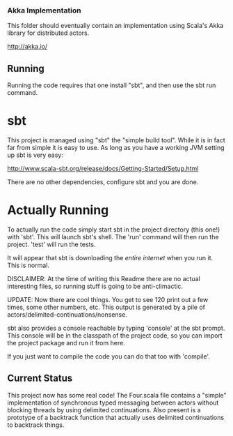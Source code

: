 
### Akka Implementation

This folder should eventually contain an implementation using Scala's
Akka library for distributed actors.

http://akka.io/

## Running

Running the code requires that one install "sbt", and then use the sbt
run command.

# sbt

This project is managed using "sbt" the "simple build tool". While it
is in fact far from simple it is easy to use. As long as you have a
working JVM setting up sbt is very easy:

http://www.scala-sbt.org/release/docs/Getting-Started/Setup.html

There are no other dependencies, configure sbt and you are done.

# Actually Running

To actually run the code simply start sbt in the project directory
(this one!) with 'sbt'. This will launch sbt's shell. The 'run'
command will then run the project. 'test' will run the tests.

It will appear that sbt is downloading the *entire internet* when you
run it. This is normal.

DISCLAIMER: At the time of writing this Readme there are no actual
interesting files, so running stuff is going to be anti-climactic.

UPDATE: Now there are cool things. You get to see 120 print out a few
times, some other numbers, etc. This output is generated by a pile of
actors/delimited-continuations/nonsense.

sbt also provides a console reachable by typing 'console' at the sbt
prompt. This console will be in the classpath of the project code, so
you can import the project package and run it from here.

If you just want to compile the code you can do that too with
'compile'.

## Current Status

This project now has some real code! The Four.scala file contains a
"simple" implementation of synchronous typed messaging between actors
without blocking threads by using delimited continuations. Also
present is a prototype of a backtrack function that actually uses
delimited continuations to backtrack things.




